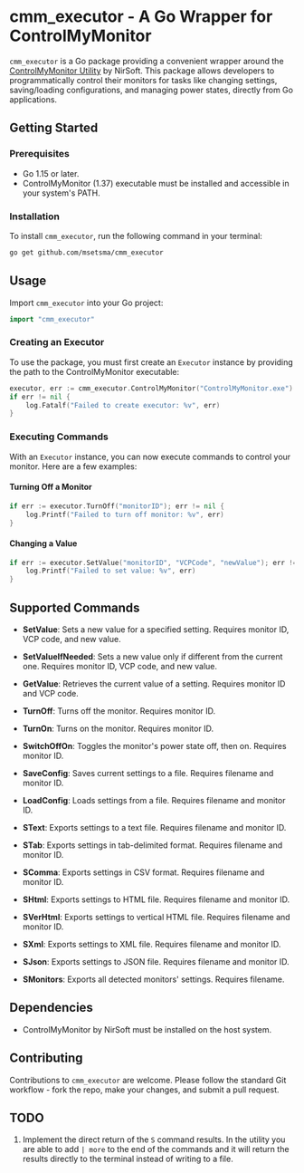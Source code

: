 # cmm_executor - A Go Wrapper for ControlMyMonitor

`cmm_executor` is a Go package providing a convenient wrapper around the [ControlMyMonitor Utility](https://www.nirsoft.net/utils/control_my_monitor.html) by NirSoft. This package allows developers to programmatically control their monitors for tasks like changing settings, saving/loading configurations, and managing power states, directly from Go applications.

## Getting Started

### Prerequisites

- Go 1.15 or later.
- ControlMyMonitor (1.37) executable must be installed and accessible in your system's PATH.

### Installation

To install `cmm_executor`, run the following command in your terminal:

```bash
go get github.com/msetsma/cmm_executor
```

## Usage

Import `cmm_executor` into your Go project:

```go
import "cmm_executor"
```

### Creating an Executor

To use the package, you must first create an `Executor` instance by providing the path to the ControlMyMonitor executable:

```go
executor, err := cmm_executor.ControlMyMonitor("ControlMyMonitor.exe")
if err != nil {
    log.Fatalf("Failed to create executor: %v", err)
}
```

### Executing Commands

With an `Executor` instance, you can now execute commands to control your monitor. Here are a few examples:

#### Turning Off a Monitor

```go
if err := executor.TurnOff("monitorID"); err != nil {
    log.Printf("Failed to turn off monitor: %v", err)
}
```

#### Changing a Value

```go
if err := executor.SetValue("monitorID", "VCPCode", "newValue"); err != nil {
    log.Printf("Failed to set value: %v", err)
}
```

## Supported Commands

- **SetValue**: Sets a new value for a specified setting. Requires monitor ID, VCP code, and new value.

- **SetValueIfNeeded**: Sets a new value only if different from the current one. Requires monitor ID, VCP code, and new value.

- **GetValue**: Retrieves the current value of a setting. Requires monitor ID and VCP code.

- **TurnOff**: Turns off the monitor. Requires monitor ID.

- **TurnOn**: Turns on the monitor. Requires monitor ID.

- **SwitchOffOn**: Toggles the monitor's power state off, then on. Requires monitor ID.

- **SaveConfig**: Saves current settings to a file. Requires filename and monitor ID.

- **LoadConfig**: Loads settings from a file. Requires filename and monitor ID.

- **SText**: Exports settings to a text file. Requires filename and monitor ID.

- **STab**: Exports settings in tab-delimited format. Requires filename and monitor ID.

- **SComma**: Exports settings in CSV format. Requires filename and monitor ID.

- **SHtml**: Exports settings to HTML file. Requires filename and monitor ID.

- **SVerHtml**: Exports settings to vertical HTML file. Requires filename and monitor ID.

- **SXml**: Exports settings to XML file. Requires filename and monitor ID.

- **SJson**: Exports settings to JSON file. Requires filename and monitor ID.

- **SMonitors**: Exports all detected monitors' settings. Requires filename.


## Dependencies

- ControlMyMonitor by NirSoft must be installed on the host system.

## Contributing

Contributions to `cmm_executor` are welcome. Please follow the standard Git workflow - fork the repo, make your changes, and submit a pull request.

## TODO 

1. Implement the direct return of the `S` command results. In the utility you are able to add `| more` to the end of the commands and it will return the results directly to the terminal instead of writing to a file.
